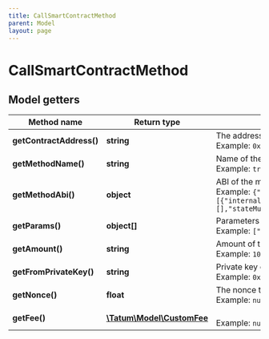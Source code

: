 ```yaml
---
title: CallSmartContractMethod
parent: Model
layout: page
---
```


# CallSmartContractMethod

## Model getters

Method name | Return type | Description | Notes
------------ | ------------- | ------------- | -------------
**getContractAddress()** | **string** | The address of the smart contract <br>Example: `0x687422eEA2cB73B5d3e242bA5456b782919AFc85` |
**getMethodName()** | **string** | Name of the method to invoke on smart contract. <br>Example: `transfer` |
**getMethodAbi()** | **object** | ABI of the method to invoke. <br>Example: `{"inputs":[{"internalType":"uint256","name":"amount","type":"uint256"}],"name":"stake","outputs":[],"stateMutability":"nonpayable","type":"function"}` |
**getParams()** | **object[]** | Parameters of the method to be invoked. <br>Example: `["0x632"]` |
**getAmount()** | **string** | Amount of the assets to be sent. <br>Example: `100000` | [optional]
**getFromPrivateKey()** | **string** | Private key of sender address. Private key, or signature Id must be present. <br>Example: `0x05e150c73f1920ec14caa1e0b6aa09940899678051a78542840c2668ce5080c2` |
**getNonce()** | **float** | The nonce to be set to the transaction; if not present, the last known nonce will be used <br>Example: `null` | [optional]
**getFee()** | [**\Tatum\Model\CustomFee**](../CustomFee) |  <br>Example: `null` | [optional]

